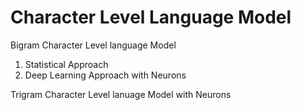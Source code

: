 # Character Level Language Model

Bigram Character Level language Model 
1. Statistical Approach
2. Deep Learning Approach with Neurons

Trigram Character Level lanuage Model with Neurons
